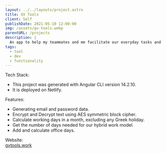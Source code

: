 ```yaml
---
layout: ../../layouts/project.astro
title: GV Tools
client: Self
publishDate: 2021-05-10 12:00:00
img: /assets/gv-tools.webp
parentURL: /projects
description: |
  An app to help my teammates and me facilitate our everyday tasks and life.
tags:
  - tool
  - dev
  - functionality
---
```


Tech Stack:
- This project was generated with Angular CLI version 14.2.10. 
- It is deployed on Netlify.

Features:
- Generating email and password data.
- Encrypt and Decrypt text using AES symmetric block cipher.
- Calculate working days in a month, excluding any Greek holiday.
- Get the number of days needed for our hybrid work model.
- Add and calculate office days.

Website: <br>
<a href="https://gvtools.work" target="_blank">gvtools.work</a>
